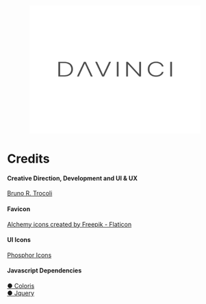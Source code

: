<p align="center">
<img src="davinci/logo.svg" width="400px">
<p align="center">

# Credits

#### Creative Direction, Development and UI & UX

<a href="https://www.behance.net/savetherobots">Bruno R. Trocoli</a>

#### Favicon

<a href="https://www.flaticon.com/free-icons/alchemy" title="alchemy icons">Alchemy
icons created by Freepik - Flaticon</a>

#### UI Icons

<a href="https://github.com/phosphor-icons/homepage#phosphor-icons">Phosphor
Icons</a>

#### Javascript Dependencies

<a href="https://coloris.js.org/">● Coloris</a><br>
<a href="https://jquery.com/">● Jquery</a>